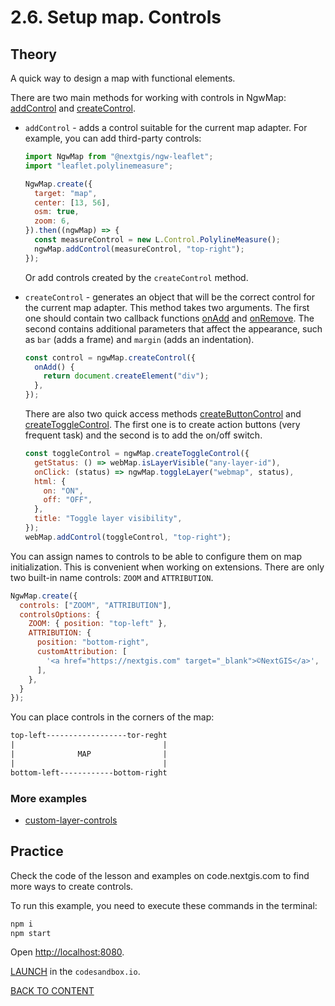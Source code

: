 # 2.6. Setup map. Controls

## Theory

A quick way to design a map with functional elements.

There are two main methods for working with controls in NgwMap: [addControl](https://code-api.nextgis.com/classes/ngw_map.WebMapControls.html#addControl) and [createControl](https://code-api.nextgis.com/classes/ngw_map.WebMapControls.html#createControl).

- `addControl` - adds a control suitable for the current map adapter. For example, you can add third-party controls:

  ```javascript
  import NgwMap from "@nextgis/ngw-leaflet";
  import "leaflet.polylinemeasure";

  NgwMap.create({
    target: "map",
    center: [13, 56],
    osm: true,
    zoom: 6,
  }).then((ngwMap) => {
    const measureControl = new L.Control.PolylineMeasure();
    ngwMap.addControl(measureControl, "top-right");
  });
  ```

  Or add controls created by the `createControl` method.

- `createControl` - generates an object that will be the correct control for the current map adapter. This method takes two arguments. The first one should contain two callback functions [onAdd](https://code-api.nextgis.com/interfaces/ngw_map.MapControl.html#onAdd) and [onRemove](https://code-api.nextgis.com/interfaces/ngw_map.MapControl.html#onRemove). The second contains additional parameters that affect the appearance, such as `bar` (adds a frame) and `margin` (adds an indentation).

  ```javascript
  const control = ngwMap.createControl({
    onAdd() {
      return document.createElement("div");
    },
  });
  ```

  There are also two quick access methods [createButtonControl](https://code-api.nextgis.com/classes/ngw_map.WebMap.html#createButtonControl) and [createToggleControl](https://code-api.nextgis.com/classes/ngw_map.WebMap.html#createToggleControl). The first one is to create action buttons (very frequent task) and the second is to add the on/off switch.

  ```javascript
  const toggleControl = ngwMap.createToggleControl({
    getStatus: () => webMap.isLayerVisible("any-layer-id"),
    onClick: (status) => ngwMap.toggleLayer("webmap", status),
    html: {
      on: "ON",
      off: "OFF",
    },
    title: "Toggle layer visibility",
  });
  webMap.addControl(toggleControl, "top-right");
  ```

You can assign names to controls to be able to configure them on map initialization. This is convenient when working on extensions. There are only two built-in name controls: `ZOOM` and `ATTRIBUTION`.

```javascript
NgwMap.create({
  controls: ["ZOOM", "ATTRIBUTION"],
  controlsOptions: {
    ZOOM: { position: "top-left" },
    ATTRIBUTION: {
      position: "bottom-right",
      customAttribution: [
        '<a href="https://nextgis.com" target="_blank">©NextGIS</a>',
      ],
    },
  }
});
```

You can place controls in the corners of the map:

```txt
top-left------------------tor-reght
|                                 |
|              MAP                |
|                                 |
bottom-left------------bottom-right
```

### More examples

- [custom-layer-controls](https://code.nextgis.com/demo-examples-custom-layer-controls)

## Practice

Check the code of the lesson and examples on code.nextgis.com to find more ways to create controls.

To run this example, you need to execute these commands in the terminal:

```bash
npm i
npm start
```

Open [http://localhost:8080](http://localhost:8080).

[LAUNCH](https://githubbox.com/nextgis/ngf-tutorial/tree/master/tutorials/2_6_setup_map_controls) in the `codesandbox.io`.

[BACK TO CONTENT](../../README.md)
